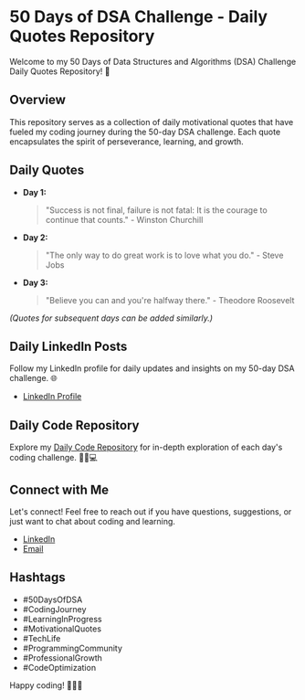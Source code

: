 # 50 Days of DSA Challenge - Daily Quotes Repository

Welcome to my 50 Days of Data Structures and Algorithms (DSA) Challenge Daily Quotes Repository! 🚀

## Overview

This repository serves as a collection of daily motivational quotes that have fueled my coding journey during the 50-day DSA challenge. Each quote encapsulates the spirit of perseverance, learning, and growth.

## Daily Quotes

- **Day 1:**
  > "Success is not final, failure is not fatal: It is the courage to continue that counts." - Winston Churchill

- **Day 2:**
  > "The only way to do great work is to love what you do." - Steve Jobs

- **Day 3:**
  > "Believe you can and you're halfway there." - Theodore Roosevelt

*(Quotes for subsequent days can be added similarly.)*

## Daily LinkedIn Posts

Follow my LinkedIn profile for daily updates and insights on my 50-day DSA challenge. 🌐
- [LinkedIn Profile](https://www.linkedin.com/in/whoankitchauhan/)

## Daily Code Repository

Explore my [Daily Code Repository](https://github.com/whoankitchauhan/DSA) for in-depth exploration of each day's coding challenge. 🕵️‍♂️💻

## Connect with Me

Let's connect! Feel free to reach out if you have questions, suggestions, or just want to chat about coding and learning.
- [LinkedIn](https://www.linkedin.com/in/whoankitchauhan/)
- [Email](whoankitchauhan@gmail.com)

## Hashtags

- #50DaysOfDSA
- #CodingJourney
- #LearningInProgress
- #MotivationalQuotes
- #TechLife
- #ProgrammingCommunity
- #ProfessionalGrowth
- #CodeOptimization

Happy coding! 🚀👨‍💻
